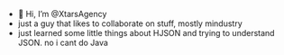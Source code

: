 - 👋 Hi, I’m @XtarsAgency
- just a guy that likes to collaborate on stuff, mostly mindustry
- just learned some little things about HJSON and trying to understand JSON. no i cant do Java

<!---
XtarsAgency/XtarsAgency is a ✨ special ✨ repository because its `README.md` (this file) appears on your GitHub profile.
You can click the Preview link to take a look at your changes.
--->
